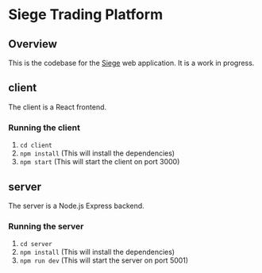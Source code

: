 # Siege Trading Platform

## Overview

This is the codebase for the [Siege](https://www.siegetrading.com/) web application. It is a work in progress.

## client

The client is a React frontend.

### Running the client

1. `cd client`
2. `npm install` (This will install the dependencies)
3. `npm start` (This will start the client on port 3000)

## server

The server is a Node.js Express backend.

### Running the server

1. `cd server`
2. `npm install` (This will install the dependencies)
3. `npm run dev` (This will start the server on port 5001)
